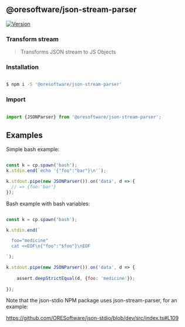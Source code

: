 
## @oresoftware/json-stream-parser

[![Version](https://img.shields.io/npm/v/@oresoftware/json-stream-parser.svg?colorB=green)](https://www.npmjs.com/package/@oresoftware/json-stream-parser)


### Transform stream

>
>  Transforms JSON stream to JS Objects
>

### Installation

```bash

$ npm i -S '@oresoftware/json-stream-parser'

```

### Import

```js

import {JSONParser} from '@oresoftware/json-stream-parser';

```


## Examples

Simple bash example:

```js

const k = cp.spawn('bash');
k.stdin.end(`echo '{"foo":"bar"}\n'`);

k.stdout.pipe(new JSONParser()).on('data', d => {
  // => {foo:'bar'}
});

```

Bash example with bash variables:

```js

const k = cp.spawn('bash');

k.stdin.end(`

  foo="medicine"
  cat <<EOF\n{"foo":"$foo"}\nEOF

`);

k.stdout.pipe(new JSONParser()).on('data', d => {
  
    assert.deepStrictEqual(d, {foo: 'medicine'});
  
});


```

Note that the json-stdio NPM package uses json-stream-parser, for an example:

https://github.com/ORESoftware/json-stdio/blob/dev/src/index.ts#L109
